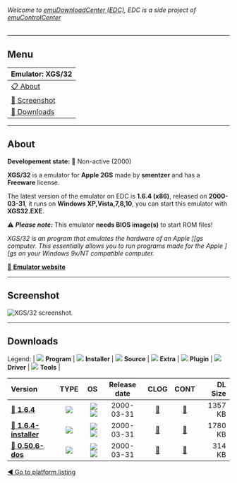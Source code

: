###### Welcome to [emuDownloadCenter (EDC)](https://github.com/PhoenixInteractiveNL/emuDownloadCenter/wiki/), EDC is a side project of [emuControlCenter](https://github.com/PhoenixInteractiveNL/emuControlCenter/wiki/)
***
## Menu
| **Emulator: XGS/32** |
|:---------|
| [:clipboard: About](#about) |
| [:sunrise: Screenshot](#screenshot) |
| [:floppy_disk: Downloads](#downloads) |
***
## About
**Developement state:** :red_circle: Non-active (2000)

**XGS/32** is a emulator for **Apple 2GS** made by **smentzer** and has a **Freeware** license.

The latest version of the emulator on EDC is **1.6.4 (x86)**, released on **2000-03-31**, it runs on **Windows XP,Vista,7,8,10**, you can start this emulator with **XGS32.EXE**.

:warning: _**Please note:**_ This emulator **needs BIOS image(s)** to start ROM files!

_XGS/32 is an program that emulates the hardware of an Apple ][gs computer. This essentially allows you to run programs made for the Apple ][gs on your Windows 9x/NT compatible computer._

[:link: **Emulator website**](http://xgs32.emucamp.com/)
***
## Screenshot
![](https://raw.githubusercontent.com/PhoenixInteractiveNL/emuDownloadCenter/master/hooks/xgs32/emulator_screen_01.jpg "XGS/32 screenshot.")
***
## Downloads
Legend:
| ![](https://raw.githubusercontent.com/wiki/PhoenixInteractiveNL/emuDownloadCenter/images_misc/icon_program_24.png) **Program** | 
![](https://raw.githubusercontent.com/wiki/PhoenixInteractiveNL/emuDownloadCenter/images_misc/icon_installer_24.png) **Installer** | 
![](https://raw.githubusercontent.com/wiki/PhoenixInteractiveNL/emuDownloadCenter/images_misc/icon_source_code_24.png) **Source** | 
![](https://raw.githubusercontent.com/wiki/PhoenixInteractiveNL/emuDownloadCenter/images_misc/icon_extra_24.png) **Extra** | 
![](https://raw.githubusercontent.com/wiki/PhoenixInteractiveNL/emuDownloadCenter/images_misc/icon_plugin_24.png) **Plugin** | 
![](https://raw.githubusercontent.com/wiki/PhoenixInteractiveNL/emuDownloadCenter/images_misc/icon_driver_24.png) **Driver** | 
![](https://raw.githubusercontent.com/wiki/PhoenixInteractiveNL/emuDownloadCenter/images_misc/icon_tools_24.png) **Tools** | 
 
| Version | TYPE | OS | Release date | CLOG | CONT | DL Size |
|:--------|:----:|---:|:------------:|:----:|:----:|--------:|
| [:floppy_disk: **1.6.4**](https://github.com/PhoenixInteractiveNL/edc-repo0007/raw/master/xgs32/1.6.4.7z) | ![](https://raw.githubusercontent.com/wiki/PhoenixInteractiveNL/emuDownloadCenter/images_misc/icon_program_24.png) | ![](https://raw.githubusercontent.com/wiki/PhoenixInteractiveNL/emuDownloadCenter/images_misc/logo_windows_24.png)![](https://raw.githubusercontent.com/wiki/PhoenixInteractiveNL/emuDownloadCenter/images_misc/icon_32-bit_24.png) | 2000-03-31 | [:page_facing_up:](https://github.com/PhoenixInteractiveNL/edc-repo0007/blob/master/xgs32/1.6.4_changelog.txt) | [:mag_right:](https://github.com/PhoenixInteractiveNL/edc-repo0007/blob/master/xgs32/1.6.4_contents.txt) | 1357 KB |
| [:floppy_disk: **1.6.4-installer**](https://github.com/PhoenixInteractiveNL/edc-repo0007/raw/master/xgs32/1.6.4-installer.7z) | ![](https://raw.githubusercontent.com/wiki/PhoenixInteractiveNL/emuDownloadCenter/images_misc/icon_installer_24.png) | ![](https://raw.githubusercontent.com/wiki/PhoenixInteractiveNL/emuDownloadCenter/images_misc/logo_windows_24.png)![](https://raw.githubusercontent.com/wiki/PhoenixInteractiveNL/emuDownloadCenter/images_misc/icon_32-bit_24.png) | 2000-03-31 | [:page_facing_up:](https://github.com/PhoenixInteractiveNL/edc-repo0007/blob/master/xgs32/1.6.4-installer_changelog.txt) | [:mag_right:](https://github.com/PhoenixInteractiveNL/edc-repo0007/blob/master/xgs32/1.6.4-installer_contents.txt) | 1780 KB |
| [:floppy_disk: **0.50.6-dos**](https://github.com/PhoenixInteractiveNL/edc-repo0007/raw/master/xgs32/0.50.6-dos.7z) | ![](https://raw.githubusercontent.com/wiki/PhoenixInteractiveNL/emuDownloadCenter/images_misc/icon_program_24.png) | ![](https://raw.githubusercontent.com/wiki/PhoenixInteractiveNL/emuDownloadCenter/images_misc/logo_dos_24.png)![](https://raw.githubusercontent.com/wiki/PhoenixInteractiveNL/emuDownloadCenter/images_misc/icon_32-bit_24.png) | 2000-03-31 | [:page_facing_up:](https://github.com/PhoenixInteractiveNL/edc-repo0007/blob/master/xgs32/0.50.6-dos_changelog.txt) | [:mag_right:](https://github.com/PhoenixInteractiveNL/edc-repo0007/blob/master/xgs32/0.50.6-dos_contents.txt) | 314 KB |

[:arrow_backward: Go to platform listing](https://github.com/PhoenixInteractiveNL/emuDownloadCenter/wiki/EDC-Platform-List)
